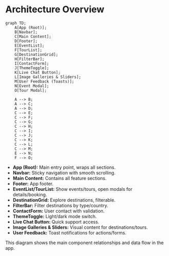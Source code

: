 # Architecture Overview

```mermaid
graph TD;
    A[App (Root)];
    B[Navbar];
    C[Main Content];
    D[Footer];
    E[EventList];
    F[TourList];
    G[DestinationGrid];
    H[FilterBar];
    I[ContactForm];
    J[ThemeToggle];
    K[Live Chat Button];
    L[Image Galleries & Sliders];
    M[User Feedback (Toasts)];
    N[Event Modal];
    O[Tour Modal];

    A --> B;
    A --> C;
    A --> D;
    C --> E;
    C --> F;
    C --> G;
    C --> H;
    C --> I;
    C --> J;
    C --> K;
    C --> L;
    C --> M;
    E --> N;
    F --> O;
```

- **App (Root):** Main entry point, wraps all sections.
- **Navbar:** Sticky navigation with smooth scrolling.
- **Main Content:** Contains all feature sections.
- **Footer:** App footer.
- **EventList/TourList:** Show events/tours, open modals for details/booking.
- **DestinationGrid:** Explore destinations, filterable.
- **FilterBar:** Filter destinations by type/country.
- **ContactForm:** User contact with validation.
- **ThemeToggle:** Light/dark mode switch.
- **Live Chat Button:** Quick support access.
- **Image Galleries & Sliders:** Visual content for destinations/tours.
- **User Feedback:** Toast notifications for actions/forms.

This diagram shows the main component relationships and data flow in the app.
